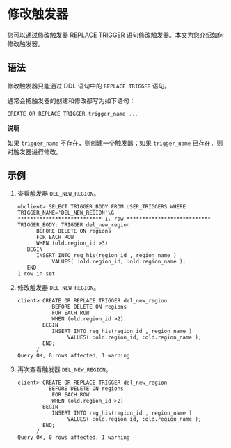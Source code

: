 修改触发器 
==========================

您可以通过修改触发器 REPLACE TRIGGER 语句修改触发器。本文为您介绍如何修改触发器。

语法 
-----------------------

修改触发器只能通过 DDL 语句中的 `REPLACE TRIGGER` 语句。

通常会把触发器的创建和修改都写为如下语句：

```javascript
CREATE OR REPLACE TRIGGER trigger_name ...
```


**说明**

如果 `trigger_name` 不存在，则创建一个触发器；如果 `trigger_name` 已存在，则对触发器进行修改。

示例 
-----------------------

1. 查看触发器 `DEL_NEW_REGION`。

   ```unknow
   obclient> SELECT TRIGGER_BODY FROM USER_TRIGGERS WHERE TRIGGER_NAME='DEL_NEW_REGION'\G
   *************************** 1. row ***************************
   TRIGGER_BODY: TRIGGER del_new_region
         BEFORE DELETE ON regions
         FOR EACH ROW
         WHEN (old.region_id >3)
      BEGIN
         INSERT INTO reg_his(region_id , region_name )
              VALUES( :old.region_id, :old.region_name );
      END
   1 row in set
   ```

   

2. 修改触发器 `DEL_NEW_REGION`。

   ```unknow
   client> CREATE OR REPLACE TRIGGER del_new_region
              BEFORE DELETE ON regions
              FOR EACH ROW
              WHEN (old.region_id >2)
           BEGIN
              INSERT INTO reg_his(region_id , region_name )
                   VALUES( :old.region_id, :old.region_name );
           END;
         /
   Query OK, 0 rows affected, 1 warning
   ```

   

3. 再次查看触发器 `DEL_NEW_REGION`。

   ```unknow
   client> CREATE OR REPLACE TRIGGER del_new_region
             BEFORE DELETE ON regions
              FOR EACH ROW
              WHEN (old.region_id >2)
           BEGIN
              INSERT INTO reg_his(region_id , region_name )
                   VALUES( :old.region_id, :old.region_name );
           END;
         /
   Query OK, 0 rows affected, 1 warning
   ```

   



